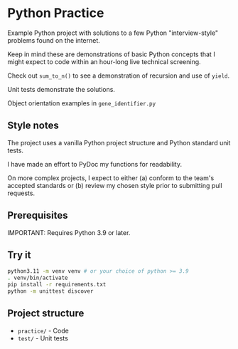# Python Practice

Example Python project with solutions to a few Python "interview-style" problems found on the internet.

Keep in mind these are demonstrations of basic Python concepts that I might expect to code within an hour-long live 
technical screening.

Check out `sum_to_n()` to see a demonstration of recursion and use of `yield`.

Unit tests demonstrate the solutions.

Object orientation examples in `gene_identifier.py`

## Style notes
The project uses a vanilla Python project structure and Python standard unit tests.

I have made an effort to PyDoc my functions for readability.

On more complex projects, I expect to either (a) conform to the team's accepted standards or (b) review my chosen style
prior to submitting pull requests.

## Prerequisites

IMPORTANT: Requires Python 3.9 or later.

## Try it

```bash
python3.11 -m venv venv # or your choice of python >= 3.9
. venv/bin/activate
pip install -r requirements.txt
python -m unittest discover
```

## Project structure

* `practice/` - Code
* `test/` - Unit tests

